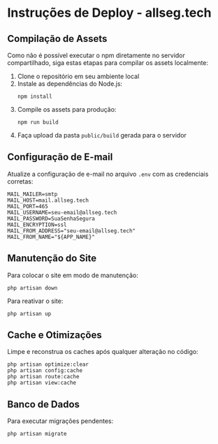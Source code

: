 # Instruções de Deploy - allseg.tech

## Compilação de Assets

Como não é possível executar o npm diretamente no servidor compartilhado, siga estas etapas para compilar os assets localmente:

1. Clone o repositório em seu ambiente local
2. Instale as dependências do Node.js:
   ```
   npm install
   ```
3. Compile os assets para produção:
   ```
   npm run build
   ```
4. Faça upload da pasta `public/build` gerada para o servidor

## Configuração de E-mail

Atualize a configuração de e-mail no arquivo `.env` com as credenciais corretas:

```
MAIL_MAILER=smtp
MAIL_HOST=mail.allseg.tech
MAIL_PORT=465
MAIL_USERNAME=seu-email@allseg.tech
MAIL_PASSWORD=SuaSenhaSegura
MAIL_ENCRYPTION=ssl
MAIL_FROM_ADDRESS="seu-email@allseg.tech"
MAIL_FROM_NAME="${APP_NAME}"
```

## Manutenção do Site

Para colocar o site em modo de manutenção:
```
php artisan down
```

Para reativar o site:
```
php artisan up
```

## Cache e Otimizações

Limpe e reconstrua os caches após qualquer alteração no código:
```
php artisan optimize:clear
php artisan config:cache
php artisan route:cache
php artisan view:cache
```

## Banco de Dados

Para executar migrações pendentes:
```
php artisan migrate
``` 